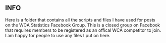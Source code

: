 ## INFO

Here is a folder that contains all the scripts and files I have used for posts on the WCA Statistics Facebook Group. This is a closed group on Facebook that requires members to be 
registered as an offical WCA competitor to join. I am happy for people to use any files I put on here. 
